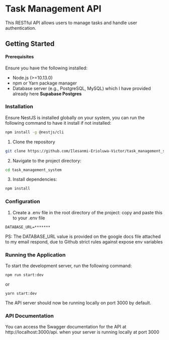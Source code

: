 # Task Management API

This RESTful API allows users to manage tasks and handle user authentication.

## Getting Started

#### Prerequisites

Ensure you have the following installed:

- Node.js (>=10.13.0)
- npm or Yarn package manager
- Database server (e.g., PostgreSQL, MySQL) which I have provided already here **Supabase Postgres**

### Installation
Ensure  NestJS is installed globally on your system, you can run the following command to have it install if not installed:

```bash
npm install -g @nestjs/cli
```

1. Clone the repository

```bash
git clone https://github.com/Ilesanmi-Erioluwa-Victor/task_management_system.git
```

2. Navigate to the project directory:

```bash
cd task_management_system
```
3. Install dependencies: 

```bash
npm install
```

### Configuration
1. Create a .env file in the root directory of the project:
 copy and paste this to your .env file
```# Database configuration
DATABASE_URL=*******
```
PS: The DATABASE_URL value is provided on the google docs file attached to my email respond, due to Github strict rules against expose env variables 

### Running the Application
To start the development server, run the following command:
``` 
npm run start:dev
 ```
or 
``` 
yarn start:dev
 ```
The API server should now be running locally on port 3000 by default.

### API Documentation
You can access the Swagger documentation for the API at http://localhost:3000/api.
when your server is running locally at port 3000